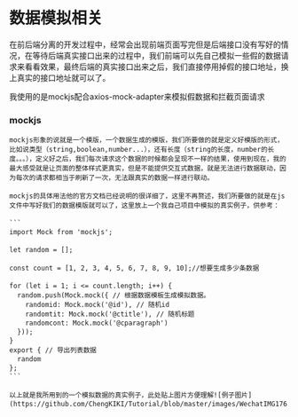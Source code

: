 # 数据模拟相关

  在前后端分离的开发过程中，经常会出现前端页面写完但是后端接口没有写好的情况，在等待后端真实接口出来的过程中，我们前端可以先自己模拟一些假的数据请求来看看效果，最终后端的真实接口出来之后，我们直接停用掉假的接口地址，换上真实的接口地址就可以了。

  我使用的是mockjs配合axios-mock-adapter来模拟假数据和拦截页面请求

  ### mockjs

    mockjs形象的说就是一个模版，一个数据生成的模版，我们所要做的就是定义好模版的形式，比如说类型（string,boolean,number...），还有长度（string的长度，number的长度。。。），定义好之后，我们每次请求这个数据的时候都会呈现不一样的结果，使用到现在，我的最大感受就是让页面的整体样式更真实，但是不能提供交互式数据，就是无法进行数据联动，因为每次的请求都相当于刷新了一次，无法跟真实的数据一样进行联动。

    mockjs的具体用法他的官方文档已经说明的很详细了，这里不再赘述，我们所要做的就是在js文件中写好我们的数据模版就可以了，这里放上一个我自己项目中模拟的真实例子，供参考：

    ```
    import Mock from 'mockjs';

    let random = [];

    const count = [1, 2, 3, 4, 5, 6, 7, 8, 9, 10];//想要生成多少条数据

    for (let i = 1; i <= count.length; i++) {
      random.push(Mock.mock({ // 根据数据模板生成模拟数据。
        randomid: Mock.mock('@id'), // 随机id
        randomtit: Mock.mock('@ctitle'), // 随机标题
        randomcont: Mock.mock('@cparagraph')
      }));
    }
    export { // 导出列表数据
      random
    };
    ```

    以上就是我所用到的一个模拟数据的真实例子，此处贴上图片方便理解![例子图片](https://github.com/ChengKIKI/Tutorial/blob/master/images/WechatIMG176.jpeg)
